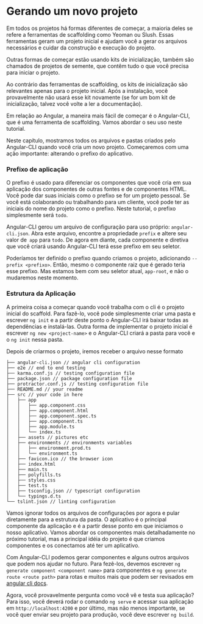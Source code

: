 # Gerando um novo projeto

Em todos os projetos há formas diferentes de começar, a maioria deles se refere a ferramentas de scaffolding como Yeoman ou Slush. Essas ferramentas geram um projeto inicial e ajudam você a gerar os arquivos necessários e cuidar da construção e execução do projeto.

Outras formas de começar estão usando kits de inicialização, também são chamados de projetos de semente, que contêm tudo o que você precisa para iniciar o projeto.

Ao contrário das ferramentas de scaffolding, os kits de inicialização são relevantes apenas para o projeto inicial. Após a instalação, você provavelmente não usará esse kit novamente \(se for um bom kit de inicialização, talvez você volte a ler a documentação\).

Em relação ao Angular, a maneira mais fácil de começar é o Angular-CLI, que é uma ferramenta de scaffolding. Vamos abordar o seu uso neste tutorial.

Neste capítulo, mostramos todos os arquivos e pastas criados pelo Angular-CLI quando você cria um novo projeto. Começaremos com uma ação importante: alterando o prefixo do aplicativo.

### Prefixo de aplicação

O prefixo é usado para diferenciar os componentes que você cria em sua aplicação dos componentes de outras fontes e de componentes HTML. Você pode dar suas iniciais como o prefixo se for um projeto pessoal. Se você está colaborando ou trabalhando para um cliente, você pode ter as iniciais do nome do projeto como o prefixo. Neste tutorial, o prefixo simplesmente será `todo`.

Angular-CLI gerou um arquivo de configuração para uso próprio: `angular-cli.json`. Abra este arquivo, encontre a propriedade `prefix` e altere seu valor de` app` para `todo`. De agora em diante, cada componente e diretiva que você criará usando Angular-CLI terá esse prefixo em seu seletor.

Poderíamos ter definido o prefixo quando criamos o projeto, adicionando `--prefix <prefixo>`. Então, mesmo o componente raiz que é gerado teria esse prefixo. Mas estamos bem com seu seletor atual, `app-root`, e não o mudaremos neste momento. 

### Estrutura da Aplicação

A primeira coisa a começar quando você trabalha com o cli é o projeto inicial do scaffold. Para fazê-lo, você pode simplesmente criar uma pasta e escrever `ng init` e a partir deste ponto o Angular-CLI irá baixar todas as dependências e instalá-las.
Outra forma de implementar o projeto inicial é escrever `ng new <project-name>` e o Angular-CLI criará a pasta para você e o `ng init` nessa pasta.

Depois de criarmos o projeto, iremos receber o arquivo nesse formato


```
├── angular-cli.json // angular cli configuration
├── e2e // end to end testing
├── karma.conf.js // testing configuration file
├── package.json // package configuration file
├── protractor.conf.js // testing configuration file
├── README.md // your readme
├── src // your code in here
│   ├── app
│   │   ├── app.component.css
│   │   ├── app.component.html
│   │   ├── app.component.spec.ts
│   │   ├── app.component.ts
│   │   ├── app.module.ts
│   │   └── index.ts
│   ├── assets // pictures etc
│   ├── environments // environments variables
│   │   ├── environment.prod.ts
│   │   └── environment.ts
│   ├── favicon.ico // the browser icon
│   ├── index.html
│   ├── main.ts
│   ├── polyfills.ts
│   ├── styles.css
│   ├── test.ts
│   ├── tsconfig.json // typescript configuration
│   └── typings.d.ts
└── tslint.json // linting configuration
```

Vamos ignorar todos os arquivos de configurações por agora e pular diretamente para a estrutura da pasta. O aplicativo é o principal componente da aplicação e é a partir desse ponto em que iniciamos o nosso aplicativo.
Vamos abordar os componentes mais detalhadamente no próximo tutorial, mas a principal idéia do projeto é que criamos componentes e os conectamos até ter um aplicativo.

Com Angular-CLI podemos gerar componentes e alguns outros arquivos que podem nos ajudar no futuro. Para fezê-los, devemos escrever `ng generate component <component name>` para componentes e `ng generate route <route path>` para rotas e muitos mais que podem ser revisados ​​em [angular cli docs](https://github.com/angular/angular-cli#generating-components-directives-pipes-and-services).

Agora, você provavelmente pergunta como você vê e testa sua aplicação?
Para isso, você deverá rodar o comando `ng serve` e acessar sua aplicação em `http://localhost:4200` e por último, mas não menos importante, se você quer enviar seu projeto para produção, você deve escrever `ng build`.


